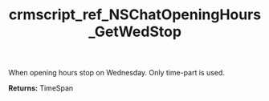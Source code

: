 ﻿---
title: crmscript_ref_NSChatOpeningHours_GetWedStop
description: TimeSpan NSChatOpeningHours.GetWedStop()
intellisense: NSChatOpeningHours.GetWedStop
keywords: NSChatOpeningHours, GetWedStop
so.topic: reference
---

When opening hours stop on Wednesday. Only time-part is used.

**Returns:** TimeSpan


